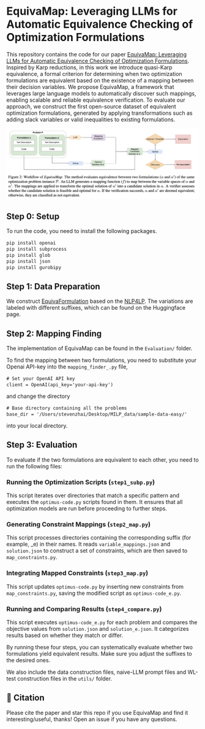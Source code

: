 # EquivaMap: Leveraging LLMs for Automatic Equivalence Checking of Optimization Formulations

This repository contains the code for our paper [EquivaMap: Leveraging LLMs for Automatic Equivalence Checking of Optimization Formulations](https://arxiv.org/abs/2502.14760). Inspired by Karp reductions, in this work we introduce quasi-Karp equivalence, a formal criterion for determining when two optimization formulations are equivalent based on the existence of a mapping between their decision variables. We propose EquivaMap, a framework that leverages large language models to automatically discover such mappings, enabling scalable and reliable equivalence verification. To evaluate our approach, we construct the first open-source dataset of equivalent optimization formulations, generated by applying transformations such as adding slack variables or valid inequalities to existing formulations. 

![Example Image](workflow.png)

## Step 0: Setup

To run the code, you need to install the following packages.
```
pip install openai
pip install subprocess
pip install glob
pip install json
pip install gurobipy
```

## Step 1: Data Preparation 

We construct [EquivaFormulation](https://huggingface.co/datasets/humainlab/EquivaFormulation) based on the [NLP4LP](https://huggingface.co/datasets/udell-lab/NLP4LP). The variations are labeled with different suffixes, which can be found on the Huggingface page.

## Step 2: Mapping Finding

The implementation of EquivaMap can be found in the `Evaluation/` folder.

To find the mapping between two formulations, you need to substitute your Openai API-key into the `mapping_finder_.py` file,
```
# Set your OpenAI API key
client = OpenAI(api_key='your-api-key')
```

and change the directory
```
# Base directory containing all the problems
base_dir = '/Users/stevenzhai/Desktop/MILP_data/sample-data-easy/'
```

into your local directory. 

## Step 3: Evaluation

To evaluate if the two formulations are equivalent to each other, you need to run the following files:

### Running the Optimization Scripts (`step1_subp.py`)

This script iterates over directories that match a specific pattern and executes the `optimus-code.py` scripts found in them. It ensures that all optimization models are run before proceeding to further steps. 

### Generating Constraint Mappings (`step2_map.py`)

This script processes directories containing the corresponding suffix (for example, _e) in their names. It reads `variable_mappings.json` and `solution.json` to construct a set of constraints, which are then saved to `map_constraints.py`.

### Integrating Mapped Constraints (`step3_map.py`)

This script updates `optimus-code.py` by inserting new constraints from `map_constraints.py`, saving the modified script as `optimus-code_e.py`.

### Running and Comparing Results (`step4_compare.py`)

This script executes `optimus-code_e.py` for each problem and compares the objective values from `solution.json` and `solution_e.json`. It categorizes results based on whether they match or differ.

By running these four steps, you can systematically evaluate whether two formulations yield equivalent results. Make sure you adjust the suffixes to the desired ones. 

We also include the data construction files, naive-LLM prompt files and WL-test construction files in the  `utils/` folder. 

## 🌟 Citation
Please cite the paper and star this repo if you use EquivaMap and find it interesting/useful, thanks! Open an issue if you have any questions.

```bibtex

```

